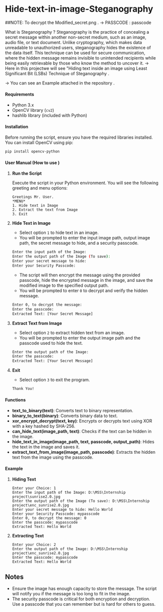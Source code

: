# Hide-text-in-image-Steganography
##NOTE: To decrypt the Modified_secret.png .  -> PASSCODE : passcode

What is Steganography ?
Steganography is the practice of concealing a secret message within another non-secret medium, such as an image, audio file, or text document. Unlike cryptography, which makes data unreadable to unauthorized users, steganography hides the existence of the data itself. This technique can be used for secure communication, where the hidden message remains invisible to unintended recipients while being easily retrievable by those who know the method to uncover it.
-> Here in this projectwe will see "Hiding text inside an image using Least Significant Bit (LSBs) Technique of Steganography .

-> You can see an Example attached in the repository .


#### Requirements

- Python 3.x
- OpenCV library (`cv2`)
- hashlib library (included with Python)

#### Installation

Before running the script, ensure you have the required libraries installed. You can install OpenCV using pip:

```sh
pip install opencv-python
```

#### User Manual (How to use )

1. **Run the Script**

   Execute the script in your Python environment. You will see the following greeting and menu options:

   ```
   Greetings Mr. User.
   *MENU*
   1. Hide text in Image
   2. Extract the text from Image
   3. Exit
   ```

2. **Hide Text in Image**

   - Select option `1` to hide text in an image.
   - You will be prompted to enter the input image path, output image path, the secret message to hide, and a security passcode.

   ```sh
   Enter the input path of the Image:
   Enter the output path of the Image (To save):
   Enter your secret message to hide:
   Enter your Security Passcode:
   ```

   - The script will then encrypt the message using the provided passcode, hide the encrypted message in the image, and save the modified image to the specified output path.
   - You will be prompted to enter `0` to decrypt and verify the hidden message.

   ```sh
   Enter 0, to decrypt the message:
   Enter the passcode:
   Extracted Text: [Your Secret Message]
   ```

3. **Extract Text from Image**

   - Select option `2` to extract hidden text from an image.
   - You will be prompted to enter the output image path and the passcode used to hide the text.

   ```sh
   Enter the output path of the Image:
   Enter the passcode:
   Extracted Text: [Your Secret Message]
   ```

4. **Exit**

   - Select option `3` to exit the program.

   ```sh
   Thank You!
   ```

#### Functions

- **text_to_binary(text)**: Converts text to binary representation.
- **binary_to_text(binary)**: Converts binary data to text.
- **xor_encrypt_decrypt(text, key)**: Encrypts or decrypts text using XOR with a key hashed by SHA-256.
- **can_hide_text(image_path, text)**: Checks if the text can be hidden in the image.
- **hide_text_in_image(image_path, text, passcode, output_path)**: Hides the text in the image and saves it.
- **extract_text_from_image(image_path, passcode)**: Extracts the hidden text from the image using the passcode.

#### Example

1. **Hiding Text**

   ```
   Enter your Choice: 1
   Enter the input path of the Image: D:\MSS\Internship project\sunrise2.0.jpg
   Enter the output path of the Image (To save): D:\MSS\Internship project\enc_sunrise2.0.jpg
   Enter your secret message to hide: Hello World
   Enter your Security Passcode: mypasscode
   Enter 0, to decrypt the message: 0
   Enter the passcode: mypasscode
   Extracted Text: Hello World
   ```

2. **Extracting Text**

   ```
   Enter your Choice: 2
   Enter the output path of the Image: D:\MSS\Internship project\enc_sunrise2.0.jpg
   Enter the passcode: mypasscode
   Extracted Text: Hello World
   ```

## Notes

- Ensure the image has enough capacity to store the message. The script will notify you if the message is too long to fit in the image.
- The security passcode is critical for both encryption and decryption. Use a passcode that you can remember but is hard for others to guess.

